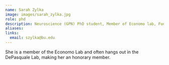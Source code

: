 ```yaml
---
name: Sarah Zylka
image: images/sarah_zylka.jpg
role: phd
description: Neuroscience (GPN) PhD student, Member of Economo lab, Fun manager
aliases:
links:
  email: szylka@bu.edu
---
```


She is a member of the Economo Lab and often hangs out in the DePasquale Lab, making her an honorary member.
